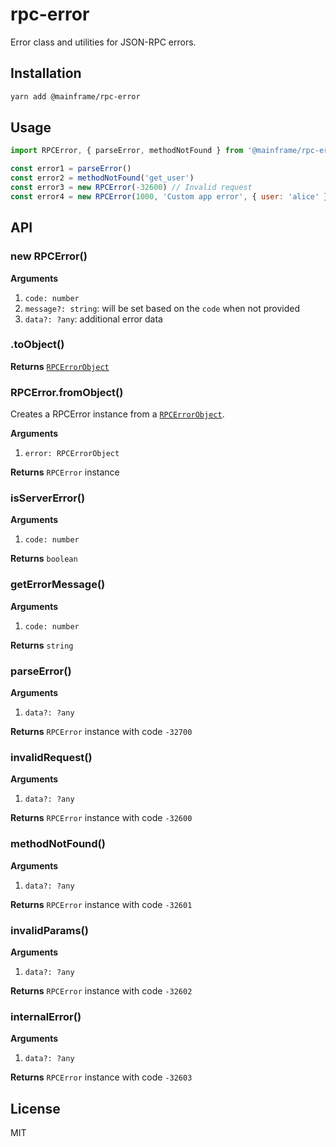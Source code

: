 # rpc-error

Error class and utilities for JSON-RPC errors.

## Installation

```sh
yarn add @mainframe/rpc-error
```

## Usage

```js
import RPCError, { parseError, methodNotFound } from '@mainframe/rpc-error'

const error1 = parseError()
const error2 = methodNotFound('get_user')
const error3 = new RPCError(-32600) // Invalid request
const error4 = new RPCError(1000, 'Custom app error', { user: 'alice' })
```

## API

### new RPCError()

**Arguments**

1.  `code: number`
1.  `message?: string`: will be set based on the `code` when not provided
1.  `data?: ?any`: additional error data

### .toObject()

**Returns** [`RPCErrorObject`](../rpc-base#rpcerrorobject)

### RPCError.fromObject()

Creates a RPCError instance from a [`RPCErrorObject`](../rpc-base#rpcerrorobject).

**Arguments**

1.  `error: RPCErrorObject`

**Returns** `RPCError` instance

### isServerError()

**Arguments**

1.  `code: number`

**Returns** `boolean`

### getErrorMessage()

**Arguments**

1.  `code: number`

**Returns** `string`

### parseError()

**Arguments**

1.  `data?: ?any`

**Returns** `RPCError` instance with code `-32700`

### invalidRequest()

**Arguments**

1.  `data?: ?any`

**Returns** `RPCError` instance with code `-32600`

### methodNotFound()

**Arguments**

1.  `data?: ?any`

**Returns** `RPCError` instance with code `-32601`

### invalidParams()

**Arguments**

1.  `data?: ?any`

**Returns** `RPCError` instance with code `-32602`

### internalError()

**Arguments**

1.  `data?: ?any`

**Returns** `RPCError` instance with code `-32603`

## License

MIT
